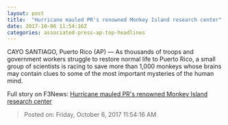 ```yaml
---
layout: post
title:  "Hurricane mauled PR's renowned Monkey Island research center"
date: 2017-10-06 11:54:16Z
categories: associated-press-ap-top-headlines
---
```


CAYO SANTIAGO, Puerto Rico (AP) — As thousands of troops and government workers struggle to restore normal life to Puerto Rico, a small group of scientists is racing to save more than 1,000 monkeys whose brains may contain clues to some of the most important mysteries of the human mind.


Full story on F3News: [Hurricane mauled PR's renowned Monkey Island research center](http://www.f3nws.com/n/2ajzrC)

> Posted on: Friday, October 6, 2017 11:54:16 AM

